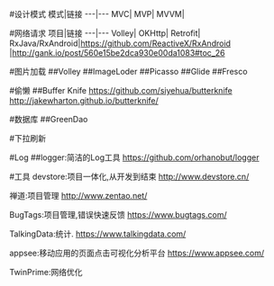 #设计模式 
模式|链接
---|---
MVC|
MVP|
MVVM|

#网络请求
项目|链接
---|---
Volley|
OKHttp|
Retrofit|
RxJava/RxAndroid|https://github.com/ReactiveX/RxAndroid 
  |http://gank.io/post/560e15be2dca930e00da1083#toc_26

#图片加载
##Volley
##ImageLoder
##Picasso
##Glide
##Fresco

#偷懒
##Buffer Knife
https://github.com/siyehua/butterknife
http://jakewharton.github.io/butterknife/

#数据库
##GreenDao

#下拉刷新

#Log
##logger:简洁的Log工具
https://github.com/orhanobut/logger

#工具
devstore:项目一体化,从开发到结束
http://www.devstore.cn/

禅道:项目管理
http://www.zentao.net/

BugTags:项目管理,错误快速反馈
https://www.bugtags.com/


TalkingData:统计.
https://www.talkingdata.com/


appsee:移动应用的页面点击可视化分析平台
https://www.appsee.com/

TwinPrime:网络优化





        
